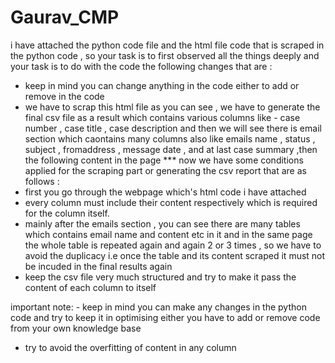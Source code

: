 # Gaurav_CMP

i have attached the python code file and the html file code that is scraped in the python code , so your task is to first observed all the things deeply and your task is to do with the code the following changes that are : 
- keep in mind you can change anything in the code either to add or remove in the code 
- we have to scrap this html file as you can see , we have to generate the final csv file as a result which contains various columns like - case number , case title , case description and then we will see there is email section which caontains many columns also like emails name , status , subject , fromaddress , message date , and at last case summary ,then the following content in the page 
*** now we have some conditions applied for the scraping part or generating the csv report that are as follows :
- first you go through the webpage which's html code i have attached 
- every column must include their content respectively which is required for the column itself. 
- mainly after the emails section , you can see there are many tables which contains email name and content etc in it and in the same page the whole table is repeated again and again 2 or 3 times , so we have to avoid the duplicacy i.e once the table and its content scraped it must not be incuded in the final results again 
- keep the csv file very much structured and try to make it pass the content of each column to itself 

important note: - keep in mind you can make any changes in the python code and try to keep it in optimising either you have to add or remove code from your own knowledge base 
- try to avoid the overfitting of content in any column 

